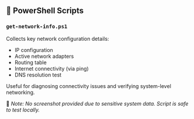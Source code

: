 ## 📜 PowerShell Scripts

### `get-network-info.ps1`
Collects key network configuration details:
- IP configuration
- Active network adapters
- Routing table
- Internet connectivity (via ping)
- DNS resolution test

Useful for diagnosing connectivity issues and verifying system-level networking.

📌 *Note: No screenshot provided due to sensitive system data. Script is safe to test locally.*
